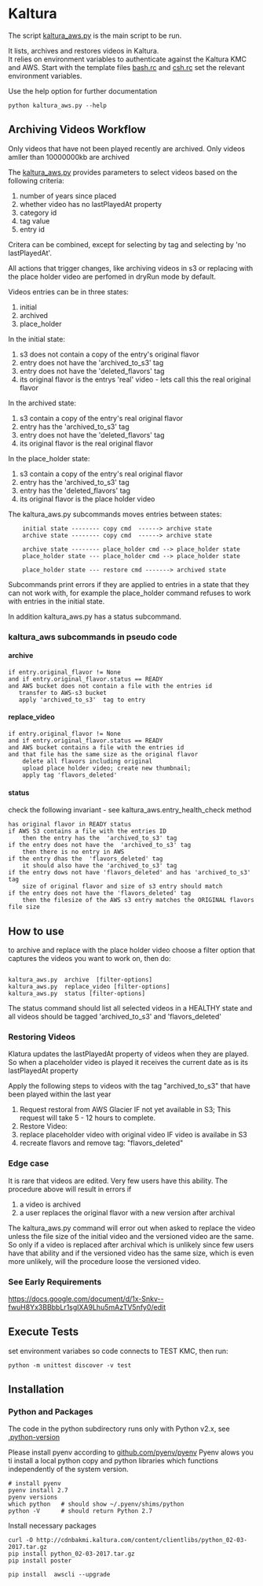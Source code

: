 Kaltura
=======

The script [kaltura_aws.py](kaltura_aws.py) is the main script to be run. 

It lists, archives and restores videos in Kaltura.  
It relies on environment variables to authenticate against the Kaltura KMC  and AWS. 
Start with  the template files  [bash.rc](bash.rc) and [csh.rc](csh.rc) set the relevant environment variables. 

Use the help option for further documentation 

~~~
python kaltura_aws.py --help 
~~~

## Archiving Videos Workflow 

Only videos that have not been played recently are archived. 
Only videos amller than  10000000kb are archived
 

The [kaltura_aws.py](kaltura_aws.py)  provides parameters to select videos based on the following criteria: 

 1. number of years since placed
 2. whether video has no lastPlayedAt property 
 3. category id 
 3. tag value 
 4. entry id 

Critera can be combined, except for selecting by tag and selecting by 'no lastPlayedAt'.

All actions that trigger changes, like archiving videos in s3 or replacing with the place holder video are 
perfomed in dryRun mode by default. 

Videos entries can be in three states: 
  1. initial
  2. archived 
  3. place_holder
  
In the initial state: 
  1. s3 does not contain a copy of the entry's original flavor 
  2. entry does not have the 'archived_to_s3' tag 
  3. entry does not have the 'deleted_flavors' tag 
  4. its original flavor is the entrys 'real' video - lets call this the real original flavor

In the archived state: 
  1. s3 contain a copy of the entry's real original flavor 
  2. entry has  the 'archived_to_s3' tag 
  3. entry does not have the 'deleted_flavors' tag 
  4. its original flavor is the real original flavor


In the  place_holder state: 
  1. s3 contain a copy of the entry's real original flavor 
  2. entry has  the 'archived_to_s3' tag 
  3. entry has the 'deleted_flavors' tag 
  4. its original flavor is the place holder video 
  

The kaltura_aws.py subcommands moves entries between states: 

~~~
    initial state -------- copy cmd  ------> archive state
    archive state -------- copy cmd  ------> archive state
    
    archive state -------- place_holder cmd --> place_holder state 
    place_holder state --- place_holder cmd --> place_holder state 
    
    place_holder state --- restore cmd -------> archived state 
~~~    

Subcommands print errors if they are applied to entries in a state that they can not work with, 
for example the place_holder command refuses to work with entries in the initial state. 

In addition kaltura_aws.py has a status subcommand. 


### kaltura_aws subcommands in pseudo code


#### archive 
~~~
if entry.original_flavor != None 
and if entry.original_flavor.status == READY 
and AWS bucket does not contain a file with the entries id 
   transfer to AWS-s3 bucket 
   apply 'archived_to_s3'  tag to entry
~~~


#### replace_video 

~~~
if entry.original_flavor != None 
and if entry.original_flavor.status == READY 
and AWS bucket contains a file with the entries id 
and that file has the same size as the original flavor
    delete all flavors including original  
    upload place holder video; create new thumbnail;
    apply tag 'flavors_deleted' 
~~~

#### status

check the following invariant - see kaltura_aws.entry_health_check method

~~~
has original flavor in READY status 
if AWS S3 contains a file with the entries ID 
    then the entry has the  'archived_to_s3' tag 
if the entry does not have the  'archived_to_s3' tag 
    then there is no entry in AWS 
if the entry dhas the  'flavors_deleted' tag 
    it should also have the 'archived_to_s3' tag
if the entry dows not have 'flavors_deleted' and has 'archived_to_s3' tag  
    size of original flavor and size of s3 entry should match  
if the entry does not have the 'flavors_deleted' tag 
    then the filesize of the AWS s3 entry matches the ORIGINAL flavors file size
~~~


## How to use 

to archive and replace with the place holder video choose a filter option 
that captures the videos you want to work on, then do: 
~~~

kaltura_aws.py  archive  [filter-options]
kaltura_aws.py  replace_video [filter-options]
kaltura_aws.py  status [filter-options]
~~~
   
The status command should list all selected videos in a HEALTHY state and all videos 
should be tagged 'archived_to_s3' and 'flavors_deleted' 

### Restoring Videos

Klatura updates the lastPlayedAt property of videos when they are played. 
So when a placeholder video is played it receives the current date as is its lastPlayedAt property

Apply the following steps to videos with the tag "archived_to_s3" that have been played within the last year

 1. Request restoral from AWS Glacier   IF not yet available in S3; This request will take 5 - 12 hours to complete.
 1. Restore Video:
   1. replace placeholder video with original video  IF video is availabe in S3
   1. recreate flavors and remove   tag: "flavors_deleted"    



### Edge case 

It is rare that videos are edited. Very few users have this ability. The procedure above will result in errors if

  1. a video is archived 
  1. a user replaces the original flavor with a new version  after archival 

The kaltura_aws.py command will error out when asked to replace the video unless the file size of the initial video and the versioned video are the same. 
So only if a video is replaced after archival which is unlikely since few users have that ability 
and if the versioned video has the same size, which is even more unlikely, will the procedure loose the versioned video. 


### See Early Requirements  
https://docs.google.com/document/d/1x-Snkv--fwuH8Yx3BBbbLr1sgIXA9Lhu5mAzTV5nfy0/edit


## Execute Tests 

set environment variabes so code connects to TEST KMC, then run: 

~~~
python -m unittest discover -v test
~~~

## Installation

### Python and Packages 

The code in the python subdirectory runs only with Python v2.x, see [.python-version](.python-version)

Please install pyenv according to  [github.com/pyenv/pyenv](https://github.com/pyenv/pyenv) 
Pyenv alows you ti install a local python copy and python libraries 
which functions independently of the system version. 

~~~
# install pyenv 
pyenv install 2.7 
pyenv versions
which python   # should show ~/.pyenv/shims/python
python -V      # should return Python 2.7
~~~

Install necessary packages 

~~~
curl -O http://cdnbakmi.kaltura.com/content/clientlibs/python_02-03-2017.tar.gz
pip install python_02-03-2017.tar.gz
pip install poster 

pip install  awscli --upgrade
~~~
